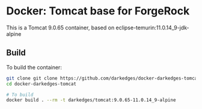 # Docker: Tomcat base for ForgeRock

This is a Tomcat 9.0.65 container, based on eclipse-temurin:11.0.14_9-jdk-alpine

## Build

To build the container:

```bash
git clone git clone https://github.com/darkedges/docker-darkedges-tomcat.git
cd docker-darkedges-tomcat

# To build
docker build . --rm -t darkedges/tomcat:9.0.65-11.0.14_9-alpine
```
